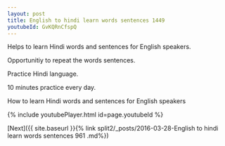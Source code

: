 ```yaml
---
layout: post
title: English to hindi learn words sentences 1449 
youtubeId: GvKQRnCfspQ
---
```

 
 
Helps to learn Hindi words and sentences for English speakers.

Opportunitiy to repeat the words sentences. 

Practice Hindi language. 
 
10 minutes practice every day. 
 
How to learn Hindi words and sentences for English speakers 
 
{% include youtubePlayer.html id=page.youtubeId %}
 
 
[Next]({{ site.baseurl }}{% link  split2/_posts/2016-03-28-English to hindi learn words sentences 961 .md%})
 
